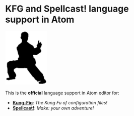 
# KFG and Spellcast! language support in Atom

![Kung Fig!](https://raw.githubusercontent.com/cronvel/kung-fig/master/kung-fig.png)


This is the **official** language support in Atom editor for:

* [**Kung-Fig**](https://github.com/cronvel/kung-fig): *The Kung Fu of configuration files!*
* [**Spellcast!**](https://github.com/cronvel/spellcast): *Make: your own adventure!*



